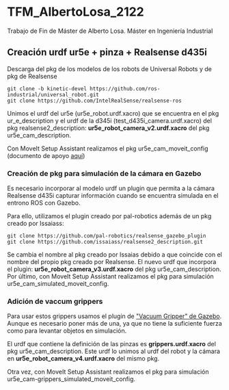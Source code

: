 # TFM_AlbertoLosa_2122
Trabajo de Fin de Máster de Alberto Losa. Máster en Ingeniería Industrial 

## Creación urdf ur5e + pinza + Realsense d435i
Descarga del pkg de los modelos de los robots de Universal Robots y de pkg de Realsense
```
git clone -b kinetic-devel https://github.com/ros-industrial/universal_robot.git
git clone https://github.com/IntelRealSense/realsense-ros
```
Unimos el urdf del ur5e (ur5e_robot.urdf.xacro) que se encuentra en el pkg ur_e_description y el urdf de la d345i (test_d435i_camera.urdf.xacro) del pkg realsense2_description: **ur5e_robot_camera_v2.urdf.xacro** del pkg ur5e_cam_description.

Con MoveIt Setup Assistant realizamos el pkg ur5e_cam_moveit_config (documento de apoyo [aquí](https://ros-planning.github.io/moveit_tutorials/doc/setup_assistant/setup_assistant_tutorial.html))

### Creación de pkg para simulación de la cámara en Gazebo
Es necesario incorporar al modelo urdf un plugin que permita a la cámara Realsense d435i capturar información cuando se encuentra simulada en el entrono ROS con Gazebo.

Para ello, utilizamos el plugin creado por pal-robotics además de un pkg creado por Issaiass:
```
git clone https://github.com/pal-robotics/realsense_gazebo_plugin
git clone https://github.com/issaiass/realsense2_description.git
```
Se cambia el nombre al pkg creado por Issaias debido a que coincide con el nombre del propio pkg creado por Realsense.
El nuevo urdf que incorpora el plugin: **ur5e_robot_camera_v3.urdf.xacro** del pkg ur5e_cam_description.
Por último, con MoveIt Setup Assistant realizamos el pkg para simulación ur5e_cam_simulated_moveit_config.

### Adición de vaccum grippers
Para usar estos grippers usamos el plugin de ["Vacuum Gripper" de Gazebo](https://docs.ros.org/en/noetic/api/gazebo_plugins/html/group__GazeboRosVacuumGripper.html). Aunque es necesario poner más de una, ya que no tiene la suficiente fuerza como para levantar objetos en simulación.

El urdf que contiene la definición de las pinzas es **grippers.urdf.xacro** del pkg ur5e_cam_description. Este urdf lo unimos al urdf del robot y la cámara en **ur5e_robot_camera_v4.urdf.xacro** del mismo pkg.

Otra vez, con MoveIt Setup Assistant realizamos el pkg para simulación ur5e_cam-grippers_simulated_moveit_config.
